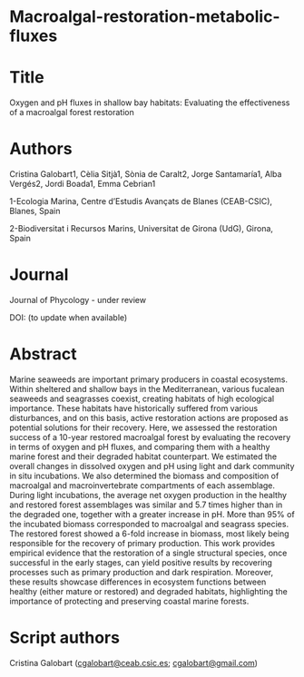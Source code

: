 # Macroalgal-restoration-metabolic-fluxes

# Title
Oxygen and pH fluxes in shallow bay habitats: Evaluating the effectiveness of a macroalgal forest restoration

# Authors
Cristina Galobart1, Cèlia Sitjà1, Sònia de Caralt2, Jorge Santamaría1, Alba Vergés2, Jordi Boada1, Emma Cebrian1

1-Ecologia Marina, Centre d’Estudis Avançats de Blanes (CEAB-CSIC), Blanes, Spain

2-Biodiversitat i Recursos Marins, Universitat de Girona (UdG), Girona, Spain

# Journal
Journal of Phycology - under review

DOI: (to update when available)

# Abstract
Marine seaweeds are important primary producers in coastal ecosystems. Within sheltered and shallow bays in the Mediterranean, various fucalean seaweeds and seagrasses coexist, creating habitats of high ecological importance. These habitats have historically suffered from various disturbances, and on this basis, active restoration actions are proposed as potential solutions for their recovery. Here, we assessed the restoration success of a 10-year restored macroalgal forest by evaluating the recovery in terms of oxygen and pH fluxes, and comparing them with a healthy marine forest and their degraded habitat counterpart. We estimated the overall changes in dissolved oxygen and pH using light and dark community in situ incubations. We also determined the biomass and composition of macroalgal and macroinvertebrate compartments of each assemblage. During light incubations, the average net oxygen production in the healthy and restored forest assemblages was similar and 5.7 times higher than in the degraded one, together with a greater increase in pH. More than 95% of the incubated biomass corresponded to macroalgal and seagrass species. The restored forest showed a 6-fold increase in biomass, most likely being responsible for the recovery of primary production. This work provides empirical evidence that the restoration of a single structural species, once successful in the early stages, can yield positive results by recovering processes such as primary production and dark respiration. Moreover, these results showcase differences in ecosystem functions between healthy (either mature or restored) and degraded habitats, highlighting the importance of protecting and preserving coastal marine forests. 

# Script authors
Cristina Galobart (cgalobart@ceab.csic.es; cgalobart@gmail.com)

